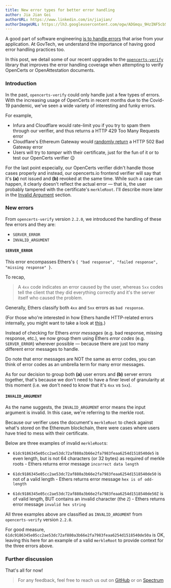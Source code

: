 ```yaml
---
title: New error types for better error handling
author: Jia Jian Goi
authorURL: https://www.linkedin.com/in/jiajian/
authorImageURL: https://lh3.googleusercontent.com/ogw/ADGmqu_9HzINF5cbSsYkYuo-PztvTbj6_xHJm_sGRKVH=s192-c-mo
---
```


A good part of software engineering [is to handle errors](https://medium.com/swlh/getting-error-handling-right-9a1d39da0fa3) that arise from your application. At GovTech, we understand the importance of having good error handling practices too.

In this post, we detail some of our recent upgrades to the [`opencerts-verify`](https://github.com/OpenCerts/verify/pull/10) library that improves the error handling coverage when attempting to verify OpenCerts or OpenAttestation documents.

### Introduction

In the past, `opencerts-verify` could only handle just a few types of errors. With the increasing usage of OpenCerts in recent months due to the Covid-19 pandemic, we've seen a wide variety of interesting and funky errors.

For example,

- Infura and Cloudflare would rate-limit you if you try to spam them through our verifier, and thus returns a HTTP 429 Too Many Requests error
- Cloudflare's Ethereum Gateway would [randomly return](https://community.cloudflare.com/t/ethereum-gateway-random-502-error/195144) a HTTP 502 Bad Gateway error
- Users will try to _tamper_ with their certificate, just for the fun of it or to test our OpenCerts verifier 😉

For the last point especially, our OpenCerts verifier didn't handle those cases properly and instead, our opencerts.io frontend verifier will say that it's **(a)** not issued and **(b)** revoked at the same time. While such a case can happen, it clearly doesn't reflect the actual error — that is, the user probably tampered with the certificate's `merkleRoot`. I'll describe more later in the [Invalid Argument](#invalid-argument) section.

### New errors

From `opencerts-verify` version `2.2.0`, we introduced the handling of these few errors and they are:

- `SERVER_ERROR`
- `INVALID_ARGUMENT`

#### `SERVER_ERROR`

This error encompasses Ethers's `{ "bad response", "failed response", "missing response" }`.

To recap, 

> A `4xx` code indicates an error caused by the user, whereas `5xx` codes tell the client that they did everything correctly and it's the server itself who caused the problem.

Generally, Ethers classify both `4xx` and `5xx` errors as `bad response`.

(For those who're interested in how Ethers handle HTTP-related errors internally, you might want to take a look at [this](https://github.com/ethers-io/ethers.js/blob/9640e864a68b4a9e84e820f0ceaf1eb56c66715f/packages/web/src.ts/index.ts).)

Instead of checking for Ethers _error messages_ (e.g. bad response, missing response, etc.), we now group them using Ethers _error codes_  (e.g. `SERVER_ERROR`) wherever possible — because there are just too many different error messages to handle.

Do note that error messages are NOT the same as error codes, you can think of error codes as an umbrella term for many error messages.

As for our decision to group both **(a)** user errors and **(b)** server errors together, that's because we don't need to have a finer level of granularity at this moment (i.e. we don't need to know that it's `4xx` vs `5xx`).

#### `INVALID_ARGUMENT`

As the name suggests, the `INVALID_ARGUMENT` error means the input argument is invalid. In this case, we're referring to the merkle root.

Because our verifier uses the document's `merkleRoot` to check against what's stored on the Ethereum blockchain, there were cases where users have tried to mess with their certificate.

Below are three examples of invalid `merkleRoot`s:

- `61dc9186345e05cc2ae53dc72af880a3b66e2fa7983feaa6254d1518540de5` is even length, but is not 64 characters (or 32 bytes) as required of merkle roots - Ethers returns error message `incorrect data length`
- `61dc9186345e05cc2ae53dc72af880a3b66e2fa7983feaa6254d1518540de50` is not of a valid length - Ethers returns error message `hex is of odd-length`

- `61dc9186345e05cc2ae53dc72af880a3b66e2fa7983feaa6254d1518540de50Z` is of valid length, BUT contains an invalid character (the `Z`) - Ethers returns error message `invalid hex string`

All three examples above are classified as `INVALID_ARGUMENT` from `opencerts-verify` version `2.2.0`.

For good measure, `61dc9186345e05cc2ae53dc72af880a3b66e2fa7983feaa6254d1518540de50a` is OK, leaving this here for an example of a valid `merkleRoot` to provide context for the three errors above.

### Further discussion

That's all for now!

> For any feedback, feel free to reach us out on [GitHub](https://github.com/OpenCerts) or on [Spectrum](https://spectrum.chat/openattestation/opencerts?tab=posts)

